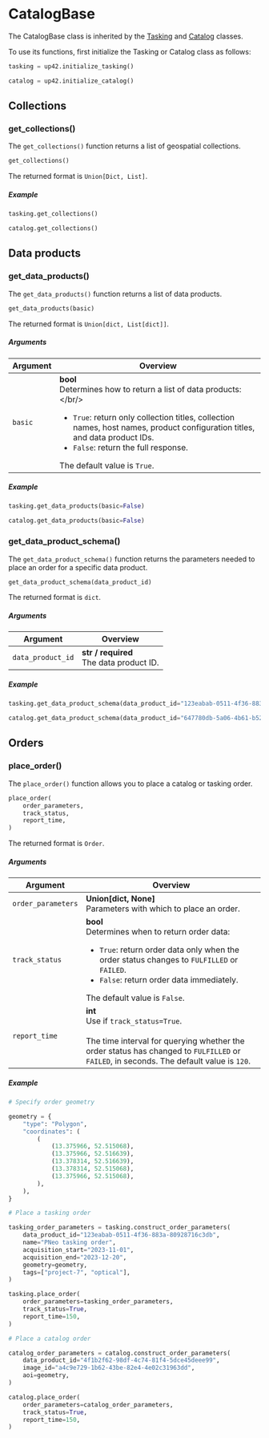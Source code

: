 # CatalogBase

The CatalogBase class is inherited by the [Tasking](tasking-reference.md) and [Catalog](catalog-reference.md) classes.

To use its functions, first initialize the Tasking or Catalog class as follows:

```python
tasking = up42.initialize_tasking()

catalog = up42.initialize_catalog()
```

## Collections

### get_collections()

The `get_collections()` function returns a list of geospatial collections.

```python
get_collections()
```

The returned format is `Union[Dict, List]`.

<h5> Example </h5>

```python
tasking.get_collections()

catalog.get_collections()
```

## Data products

### get_data_products()

The `get_data_products()` function returns a list of data products.

```python
get_data_products(basic)
```

The returned format is `Union[dict, List[dict]]`.

<h5> Arguments </h5>

| Argument | Overview                                                                                                                                                                                                                                                                              |
| -------- | ------------------------------------------------------------------------------------------------------------------------------------------------------------------------------------------------------------------------------------------------------------------------------------- |
| `basic`  | **bool**<br/>Determines how to return a list of data products:</br/><ul><li>`True`: return only collection titles, collection names, host names, product configuration titles, and data product IDs.</li><li>`False`: return the full response.</li></ul>The default value is `True`. |

<h5> Example </h5>

```python
tasking.get_data_products(basic=False)

catalog.get_data_products(basic=False)
```

### get_data_product_schema()

The `get_data_product_schema()` function returns the parameters needed to place an order for a specific data product.

```python
get_data_product_schema(data_product_id)
```

The returned format is `dict`.

<h5> Arguments </h5>

| Argument          | Overview                                    |
| ----------------- | ------------------------------------------- |
| `data_product_id` | **str / required**<br/>The data product ID. |

<h5> Example </h5>

```python
tasking.get_data_product_schema(data_product_id="123eabab-0511-4f36-883a-80928716c3db")

catalog.get_data_product_schema(data_product_id="647780db-5a06-4b61-b525-577a8b68bb54")
```

## Orders

### place_order()

The `place_order()` function allows you to place a catalog or tasking order.

```python
place_order(
    order_parameters,
    track_status,
    report_time,
)
```

The returned format is `Order`.

<h5> Arguments </h5>

| Argument           | Overview                                                                                                                                                                                                                                      |
| ------------------ | --------------------------------------------------------------------------------------------------------------------------------------------------------------------------------------------------------------------------------------------- |
| `order_parameters` | **Union[dict, None]**<br/>Parameters with which to place an order.                                                                                                                                                                            |
| `track_status`     | **bool**<br/>Determines when to return order data:</p><ul><li>`True`: return order data only when the order status changes to `FULFILLED` or `FAILED`.</li><li>`False`: return order data immediately.</li></ul>The default value is `False`. |
| `report_time`      | **int**<br/>Use if `track_status=True`.<br/><br/>The time interval for querying whether the order status has changed to `FULFILLED` or `FAILED`, in seconds. The default value is `120`.                                                      |

<h5> Example </h5>

```python
# Specify order geometry

geometry = {
    "type": "Polygon",
    "coordinates": (
        (
            (13.375966, 52.515068),
            (13.375966, 52.516639),
            (13.378314, 52.516639),
            (13.378314, 52.515068),
            (13.375966, 52.515068),
        ),
    ),
}

# Place a tasking order

tasking_order_parameters = tasking.construct_order_parameters(
    data_product_id="123eabab-0511-4f36-883a-80928716c3db",
    name="PNeo tasking order",
    acquisition_start="2023-11-01",
    acquisition_end="2023-12-20",
    geometry=geometry,
    tags=["project-7", "optical"],
)

tasking.place_order(
    order_parameters=tasking_order_parameters,
    track_status=True,
    report_time=150,
)

# Place a catalog order

catalog_order_parameters = catalog.construct_order_parameters(
    data_product_id="4f1b2f62-98df-4c74-81f4-5dce45deee99",
    image_id="a4c9e729-1b62-43be-82e4-4e02c31963dd",
    aoi=geometry,
)

catalog.place_order(
    order_parameters=catalog_order_parameters,
    track_status=True,
    report_time=150,
)
```
